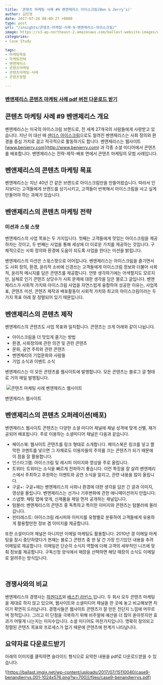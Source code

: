 ```yaml
---
title: '콘텐츠 마케팅 사례 #9 벤앤제리스 아이스크림(Ben & Jerry’s)'
author: 김민영
date: 2017-07-20 08:09:27 +0000
type: post
url: "/insights/콘텐츠-마케팅-사례-9-벤앤제리스-아이스크림/"
image: https://s3-ap-northeast-2.amazonaws.com/ballast-website-images/wp-content/uploads/2017/07/15110040/case9-benandjerrys.001.png
categories:
- Case Study

tags:
- 마케팅목표
- 마케팅전략
- 벤앤제리스
- 콘텐츠마케팅
- 콘텐츠마케팅-사례
- 콘텐츠정렬

---
```

### [벤앤제리스 콘텐츠 마케팅 사례 pdf 버전 다운로드 받기](https://ballast.co.kr/wp-content/uploads/2017/07/case9-benandjerrys.pdf)

## 콘텐츠 마케팅 사례 #9 벤앤제리스 개요

벤앤제리스는 미국의 아이스크림 브랜드로, 전 세계 27개국의 사람들에게 사랑받고 있습니다. 지난 미 대선 때 [샌더스 아이스크림](https://news.khan.co.kr/kh_news/khan_art_view.html?artid=201601201513521&code)으로도 알려진 벤앤제리스는 사회 정의와 환경을 중심 가치로 걸고 적극적으로 활동하기도 합니다. 벤앤제리스는 웹사이트 [www.benjerry.com](http://www.benjerry.com) 과 각종 소셜 미디어에서 콘텐츠를 배포합니다. 벤엔제리스는 전략-제작-배포 면에서 콘텐츠 마케팅의 모범 사례입니다.

## 벤앤제리스의 콘텐츠 마케팅 목표

벤앤제리스는 지난 40년 간 같은 브랜드로 아이스크림만을 만들어왔습니다. 따라서 인지보다는 고객들에게 브랜드를 상기시키고, 고객들이 반복해서 아이스크림을 사고 싶게 만들어야 하는 과제가 있습니다.

## 벤앤제리스의 콘텐츠 마케팅 전략

### 미션과 스윗 스팟

벤앤제리스의 사업 목표는 두 가지입니다. 첫째는 고객들에게 맛있는 아이스크림을 제공하자는 것이고, 두 번째는 사업을 통해 세상에 더 이로운 가치를 제공하는 것입니다. 구체적으로는 사회 정의와 환경에 도움이 되도록 사업을 한다는 미션을 밝힙니다.

벤앤제리스의 미션은 스윗스팟으로 이어집니다. 벤앤제리스는 아이스크림을 즐기면서도 사회 정의, 환경, 윤리적 소비에 신경쓰는 고객들에게 아이스크림 정보와 더불어 사회적, 윤리적 메시지를 담은 콘텐츠를 제공합니다. 언뜻 생각하기에는 어색할지도 모르지만, 실제로 인기 콘텐츠 상당수가 사회 문제에 대한 생각을 담은 블로그 글입니다. 벤앤제리스가 사회적 가치와 아이스크림 사업을 자연스럽게 융합하여 성공한 이유는, 사업목표, 콘텐츠 미션, 콘텐츠 제작과 배포활동이 사회적 가치와 최고의 아이스크림이라는 두 가지 목표 아래 잘 정렬되어 있기 때문입니다.

## 벤앤제리스의 콘텐츠 제작

벤앤제리스의 콘텐츠도 사업 목표와 일치합니다. 콘텐츠는 크게 아래와 같이 나뉩니다.

* 아이스크림을 더 맛있게 즐기는 방법
* 환경, 사회정의에 관한 의견 및 관련 콘텐츠
* 문화, 공연 주최와 관련 콘텐츠
* 벤엔제리의 기업문화와 사람들
* 기업 소식과 이벤트 소식

벤앤제리스는 이 모든 콘텐츠를 웹사이트에 발행합니다. 모든 콘텐츠는 블로그 글 형태로 거의 매일 발행됩니다.

 ![콘텐츠 마케팅 사례 벤엔제리스 웹사이트](https://ballast.imgix.net/wp-content/uploads/2017/07/15110044/benjerryweb1.png?w=700)

벤엔제리스 웹사이트

## 벤앤제리스의 콘텐츠 오퍼레이션(배포)

벤앤제리스 웹사이트 콘텐츠는 다양한 소셜 미디어 채널에 채널 성격에 맞게 선별, 재가공되어 배포됩니다. 주로 이용하는 소셜미디어 채널은 다음과 같습니다.

* 페이스북: 웹사이트 콘텐츠를 링크 형태로 소개합니다. 페이스북은 링크를 넣고 짤막한 코멘트를 넣으면 그 자체로도 이용자들의 주의를 끄는 콘텐츠가 되기 때문에 이 점을 잘 활용합니다.
* 인스타그램: 아이스크림 및 레시피 이미지와 영상을 주로 올립니다.
* 트위터: 트위터는 소식을 빠르게 전파하기 좋습니다. 이런 특징을 잘 살려 벤엔제리스에서 주최하고 후원하는 이벤트와 공연 소식을 알리고, 관련 내용을 많이 올립니다.
* 구글+: 구글+에는 벤엔제리스의 사회나 환경에 대한 생각을 담은 긴 글과 이미지, 영상을 올립니다. 벤엔제리스는 선거나 기후변화에 관한 애니메이션까지 만듭니다.
* 스냅챗: 채팅 앱에 맞게, 신제품을 제일 먼저 공개하는 채널입니다.
* 텀블러: 벤엔제리스의 콘텐츠 중 독특하고 특이한 이미지와 콘텐츠는 텀블러에 올라갑니다.
* 핀터레스트: 아이스크림 레시피와 이미지를 유형별로 분류하여 고객들에게 유용하게 활용할만한 정보 겸 이미지를 제공합니다.

또한 소셜미디어 채널은 아니지만 이메일 마케팅도 활용합니다. 2010년 경 이메일 마케팅을 잠시 중단하였다가 현재는 블로그 콘텐츠 중 한 달 간 가장 인기있던 내용을 추려 이메일로 제공합니다. 이메일은 단순히 소식지 역할에 더해 고객의 세부적인 니즈에 맞춰 정보를 제공합니다. 구독신청 양식에서 매장을 선택하면 해당 매장의 소식도 이메일로 알려주는 방식입니다.

 

## 경쟁사와의 비교

벤엔제리스의 경쟁사는 [하겐다즈](https://www.haagendazs.us)와 [배스킨 라빈스 ](https://www.baskinrobbins.com/content/baskinrobbins/en.html)입니다. 두 회사 모두 콘텐츠 마케팅을 제대로 하지 않고 있으며, 웹사이트와 소셜미디어 채널을 한 곳에 놓고 비교해보면 차이가 확연히 드러납니다. 경쟁사들은 웹사이트 콘텐츠가 잘 만든 전단지 느낌에 머무르며 정적입니다. 그리고 이 단점을 극복하기 위해 비주얼에 예산을 더 많이 쏟아붓지만 효과가 어떻게 나는지는 미지수입니다. 소셜 미디어도 마찬가지입니다. 명확히 정의되고 정렬된 콘텐츠 목표와 프로세스가 없기 때문에 콘텐츠에 한계가 나타납니다.

## 요약자료 다운로드받기

아래의 이미지를 클릭하면 슬라이드 형식으로 요약한 내용을 pdf로 다운로드받을 수 있습니다.

![https://ballast.imgix.net/wp-content/uploads/2017/07/15110040/case9-benandjerrys.001-1024x576.png?w=700](/files/case9-benandjerrys.pdf)

 
